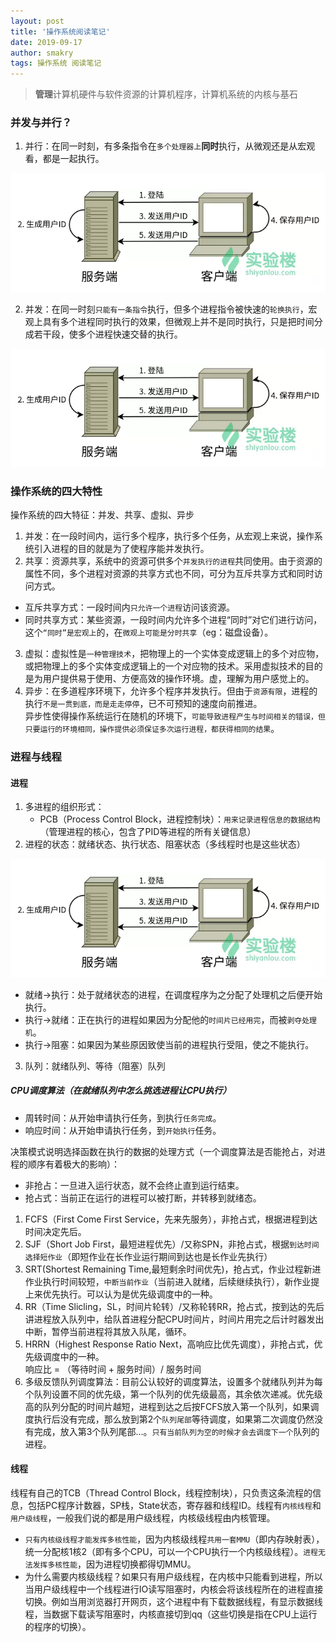 ```yaml
---
layout: post
title: '操作系统阅读笔记'
date: 2019-09-17
author: smakry
tags: 操作系统 阅读笔记
---
```


> **管理**计算机硬件与软件资源的计算机程序，计算机系统的内核与基石

### 并发与并行？

1. 并行：在同一时刻，有多条指令在`多个处理器上`**同时**执行，从微观还是从宏观看，都是一起执行。

![并行](https://github.com/smakry/smakry.github.io/raw/master/imags/Cookie%E5%8E%9F%E7%90%86.png)

2. 并发：在同一时刻`只能有一条指令`执行，但多个进程指令被快速的`轮换执行`，宏观上具有多个进程同时执行的效果，但微观上并不是同时执行，只是把时间分成若干段，使多个进程快速交替的执行。  

![并发](https://github.com/smakry/smakry.github.io/raw/master/imags/Cookie%E5%8E%9F%E7%90%86.png)  

### 操作系统的四大特性

操作系统的四大特征：并发、共享、虚拟、异步  
1. 并发：在一段时间内，运行多个程序，执行多个任务，从宏观上来说，操作系统引入进程的目的就是为了使程序能并发执行。  
2. 共享：资源共享，系统中的资源可供多个`并发执行的进程`共同使用。由于资源的属性不同，多个进程对资源的共享方式也不同，可分为互斥共享方式和同时访问方式。  
- 互斥共享方式：一段时间内`只允许一个进程`访问该资源。  
- 同时共享方式：某些资源，一段时间内允许多个进程“同时”对它们进行访问，这个`“同时”是宏观上`的，在`微观上可能是分时共享`（eg：磁盘设备）。  
3. 虚拟：虚拟性是`一种管理技术`，把物理上的一个实体变成逻辑上的多个对应物，或把物理上的多个实体变成逻辑上的一个对应物的技术。采用虚拟技术的目的是为用户提供易于使用、方便高效的操作环境。虚，理解为用户感觉上的。   
4. 异步：在多道程序环境下，允许多个程序并发执行。但由于`资源有限`，进程的执行`不是一贯到底，而是走走停停`，已不可预知的速度向前推进。  
异步性使得操作系统运行在随机的环境下，`可能导致进程产生与时间相关的错误，但只要运行的环境相同，操作提供必须保证多次运行进程，都获得相同的结果`。  

### 进程与线程

#### 进程  

1. 多进程的组织形式：
    - PCB（Process Control Block，进程控制块）：`用来记录进程信息的数据结构`（管理进程的核心，包含了PID等进程的所有关键信息）
2. 进程的状态：就绪状态、执行状态、阻塞状态（多线程时也是这些状态）

![进程状态](https://github.com/smakry/smakry.github.io/raw/master/imags/Cookie%E5%8E%9F%E7%90%86.png)  

- 就绪->执行：处于就绪状态的进程，在调度程序为之分配了处理机之后便开始执行。  
- 执行->就绪：正在执行的进程如果因为分配他的`时间片已经用完`，而被`剥夺处理机`。  
- 执行->阻塞：如果因为某些原因致使当前的进程执行受阻，使之不能执行。

3. 队列：就绪队列、等待（阻塞）队列

##### CPU调度算法（在就绪队列中怎么挑选进程让CPU执行）  

- 周转时间：从开始申请执行任务，到执行`任务完成`。  
- 响应时间：从开始申请执行任务，到`开始执行`任务。 

决策模式说明选择函数在执行的数据的处理方式（一个调度算法是否能抢占，对进程的顺序有着极大的影响）：  

- 非抢占：一旦进入运行状态，就不会终止直到运行结束。
- 抢占式：当前正在运行的进程可以被打断，并转移到就绪态。 

1. FCFS（First Come First Service，先来先服务），非抢占式，根据进程到达时间决定先后。
2. SJF（Short Job First，最短进程优先）/又称SPN，非抢占式，根据`到达时间选择短作业`（即短作业在长作业运行期间到达也是长作业先执行）
3. SRT(Shortest Remaining Time,最短剩余时间优先)，抢占式，作业过程新进作业执行时间较短，`中断当前作业`（当前进入就绪，后续继续执行），新作业提上来优先执行。可以认为是优先级调度中的一种。
4. RR（Time Slicling，SL，时间片轮转）/又称轮转RR，抢占式，按到达的先后讲进程放入队列中，给队首进程分配CPU时间片，时间片用完之后计时器发出中断，暂停当前进程将其放入队尾，循环。
5. HRRN（Highest Response Ratio Next，高响应比优先调度），非抢占式，优先级调度中的一种。  
响应比 = （等待时间 + 服务时间）/ 服务时间  
6. 多级反馈队列调度算法：目前公认较好的调度算法，设置多个就绪队列并为每个队列设置不同的优先级，第一个队列的优先级最高，其余依次递减。优先级高的队列分配的时间片越短，进程到达之后按FCFS放入第一个队列，如果调度执行后没有完成，那么放到第2个`队列尾部`等待调度，如果第二次调度仍然没有完成，放入第3个队列尾部...。`只有当前队列为空的时候才会去调度下一个`队列的进程。  

#### 线程  

线程有自己的TCB（Thread Control Block，线程控制块），只负责这条流程的信息，包括PC程序计数器，SP栈，State状态，寄存器和线程ID。线程有`内核线程`和`用户级线程`，一般我们说的都是用户级线程，内核级线程由内核管理。  

- `只有内核级线程才能发挥多核性能`，因为内核级线程`共用一套MMU`（即内存映射表），统一分配核1核2（即有多个CPU，可以一个CPU执行一个内核级线程）。`进程无法发挥多核性能`，因为进程切换都得切MMU。
- 为什么需要内核级线程？如果只有用户级线程，在内核中只能看到进程，所以当用户级线程中一个线程进行IO读写阻塞时，内核会将该线程所在的进程直接切换。例如当用浏览器打开网页，这个进程中有下载数据线程，有显示数据线程，当数据下载读写阻塞时，内核直接切到qq（这些切换是指在CPU上运行的程序的切换）。  

 